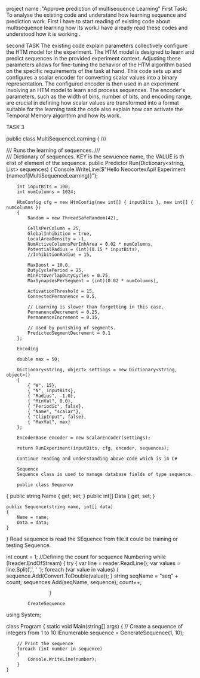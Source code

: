 project name :"Approve prediction of multisequence Learning"
First Task:
To analyse the existing code and understand how learning sequence and prediction work. First i have to start reading of existing code about multisequence learning how its work.I have already read these codes and understood how it is working .

second TASK
The existing code explain parameters collectively configure the HTM model for the experiment. The HTM model is designed to learn and predict sequences in the provided experiment context. Adjusting these parameters allows for fine-tuning the behavior of the HTM algorithm based on the specific requirements of the task at hand. This code sets up and configures a scalar encoder for converting scalar values into a binary representation. The configured encoder is then used in an experiment involving an HTM model to learn and process sequences. The encoder's parameters, such as the width of bins, number of bits, and encoding range, are crucial in defining how scalar values are transformed into a format suitable for the learning task.the code also explain how can activate the Temporal Memory algorithm and how its work.

TASK 3

public class MultiSequenceLearning
{
    /// <summary>
    /// Runs the learning of sequences.
    /// </summary>
    /// <param name="sequences">Dictionary of sequences. KEY is the sewuence name, the VALUE is th elist of element of the sequence.</param>
    public Predictor Run(Dictionary<string, List<double>> sequences)
    {
        Console.WriteLine($"Hello NeocortexApi! Experiment {nameof(MultiSequenceLearning)}");

        int inputBits = 100;
        int numColumns = 1024;

        HtmConfig cfg = new HtmConfig(new int[] { inputBits }, new int[] { numColumns })
        {
            Random = new ThreadSafeRandom(42),

            CellsPerColumn = 25,
            GlobalInhibition = true,
            LocalAreaDensity = -1,
            NumActiveColumnsPerInhArea = 0.02 * numColumns,
            PotentialRadius = (int)(0.15 * inputBits),
            //InhibitionRadius = 15,

            MaxBoost = 10.0,
            DutyCyclePeriod = 25,
            MinPctOverlapDutyCycles = 0.75,
            MaxSynapsesPerSegment = (int)(0.02 * numColumns),

            ActivationThreshold = 15,
            ConnectedPermanence = 0.5,

            // Learning is slower than forgetting in this case.
            PermanenceDecrement = 0.25,
            PermanenceIncrement = 0.15,

            // Used by punishing of segments.
            PredictedSegmentDecrement = 0.1
        };

        Encoding

        double max = 50;

        Dictionary<string, object> settings = new Dictionary<string, object>()
        {
            { "W", 15},
            { "N", inputBits},
            { "Radius", -1.0},
            { "MinVal", 0.0},
            { "Periodic", false},
            { "Name", "scalar"},
            { "ClipInput", false},
            { "MaxVal", max}
        };

        EncoderBase encoder = new ScalarEncoder(settings);

        return RunExperiment(inputBits, cfg, encoder, sequences);

        Continue reading and understanding above code which is in C#

        Sequence
        Sequence class is used to manage database fields of type sequence.
        
        public class Sequence
{
    public string Name { get; set; }
    public int[] Data { get; set; }

    public Sequence(string name, int[] data)
    {
        Name = name;
        Data = data;
    }
}
Read sequence is read the SEquence from file.it could be training or testing Sequence.

int count = 1; //Defining the count for sequence Numbering
                while (!reader.EndOfStream)
                {
                    try
                    {
                        var line = reader.ReadLine();
                        var values = line.Split(',', ' ');
                        foreach (var value in values)
                        {
                            sequence.Add(Convert.ToDouble(value));
                        }
                        string seqName = "seq" + count;
                        sequences.Add(seqName, sequence);
                        count++;
                        
                    }

            CreateSequence
using System;

class Program
{
    static void Main(string[] args)
    {
        // Create a sequence of integers from 1 to 10
        IEnumerable<int> sequence = GenerateSequence(1, 10);

        // Print the sequence
        foreach (int number in sequence)
        {
            Console.WriteLine(number);
        }
    }